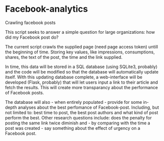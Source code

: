 # Facebook-analytics
Crawling facebook posts

This script seeks to answer a simple question for large organizations: how did my Facebook post do?

The current script crawls the supplied page (need page access token) untill the beginning of time. Storing key values, like impressions, consumptions, shares, the text of the post, the time and the link supplied. 

In time, this data will be stored in a SQL database (using SQLite3, probably) and the code will be modified so that the database will automatically update itself. With this updating database complete, a web-interface will be developed (Flask, probably) that will let users input a link to their article and fetch the results. This will create more transparancy about the performance of Facebook posts. 

The database will also - when entirely populated - provide for some in-depth analyses about the best perfomance of Facebook-post. Including, but not limited to: best time to post, the best post authors and what kind of post perform the best. Other research questions include: does the penalty for posting the same link twice diminish and - by comparing with the time a post was created - say something about the effect of urgency on a Facebook post.
